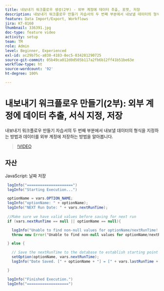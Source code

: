 ```yaml
---
title: 내보내기 워크플로우 생성(2부) - 외부 계정에 데이터 추출, 포맷, 저장
description: 내보내기 워크플로우 만들기 자습서의 두 번째 부분에서 내보낼 데이터의 형식을 지정하는 방법과 데이터를 외부 계정에 저장하는 방법을 알아봅니다.
feature: Data Import/Export, Workflows
jira: KT-8160
thumbnail: 336391.jpg
doc-type: feature video
activity: setup
team: TM
role: Admin
level: Beginner, Experienced
exl-id: ac29b75c-a838-4183-8ec5-034281290725
source-git-commit: 05b49ca012d0d505b117a2fb6b12ff41b51be63e
workflow-type: ht
source-wordcount: '92'
ht-degree: 100%

---
```


# 내보내기 워크플로우 만들기(2부): 외부 계정에 데이터 추출, 서식 지정, 저장

내보내기 워크플로우 만들기 자습서의 두 번째 부분에서 내보낼 데이터의 형식을 지정하는 방법과 데이터를 외부 계정에 저장하는 방법을 알아봅니다.

>[!VIDEO](https://video.tv.adobe.com/v/336391?quality=12&learn=on)

## 자산

JavaScript: 날짜 저장

```java
 logInfo("=====================")
 logInfo("Starting Execution...")

 optionName = vars.OPTION_NAME;
 logInfo("optionName: " + optionName);
 logInfo("NEXT Run Date: " + vars.nextRunTime);
 
 //Make sure we have valid values before saving for next run
 if (vars.nextRunTime == null || optionName == null){

   logInfo("Unable to find non-null values for optionName/nextRunTime! Throwing Error.")
   throw new Error('Unable to find non-null values for optionName/nextRunTime!  Ending Execution.');

 } else {

   // Save the nextRunTime to the database to establish starting point for next run.
   setOption(optionName, vars.nextRunTime);
   logInfo("Date Saved. [" + optionName + "] = [" + vars.lastRunTime + "]")

 }

 logInfo("Finished Execution.") 
 logInfo("===================")
```
